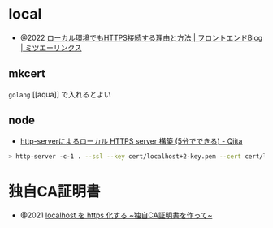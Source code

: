 
# local
- @2022 [ローカル環境でもHTTPS接続する理由と方法 | フロントエンドBlog | ミツエーリンクス](https://www.mitsue.co.jp/knowledge/blog/frontend/202208/30_1021.html)

## mkcert
`golang` [[aqua]]  で入れるとよい

## node
- [http-serverによるローカル HTTPS server 構築 (5分でできる) - Qiita](https://qiita.com/hbjpn/items/925c8012cd93d9165be6)

```sh
> http-server -c-1 . --ssl --key cert/localhost+2-key.pem --cert cert/localhost+2.pem --port 8000
```

# 独自CA証明書
- @2021 [localhost を https 化する ~独自CA証明書を作って~](https://zenn.dev/jeffi7/articles/10f7b12d6044ad)


